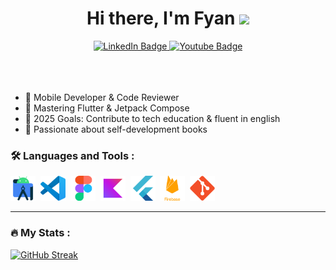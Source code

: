 <h1 align="center">
  Hi there, I'm Fyan
  <img src="https://media.giphy.com/media/hvRJCLFzcasrR4ia7z/giphy.gif" width="30px"/>
</h1>

<!-- Social media -->
<div id="badges" align="center">
  <a href="https://www.linkedin.com/in/ahmadsufyan455/">
    <img src="https://img.shields.io/badge/LinkedIn-blue?style=for-the-badge&logo=linkedin&logoColor=white" alt="LinkedIn Badge"/>
  </a>
  <a href="https://www.youtube.com/channel/UCw-os_0NNQy-4y-z4qCEPSA">
    <img src="https://img.shields.io/badge/YouTube-red?style=for-the-badge&logo=youtube&logoColor=white" alt="Youtube Badge"/>
  </a>
</div>

<!-- views counter -->
<div align="center">
  <img src="https://komarev.com/ghpvc/?username=ahmadsufyan455&style=flat-square&color=blue" alt=""/>
</div><br><br>

- 🔹 Mobile Developer & Code Reviewer
- 📱 Mastering Flutter & Jetpack Compose
- 🎯 2025 Goals: Contribute to tech education & fluent in english
- 📖 Passionate about self-development books

### :hammer_and_wrench: Languages and Tools :

<div>
  <img src="https://github.com/devicons/devicon/blob/master/icons/androidstudio/androidstudio-original.svg" title="Java" alt="Java" width="40" height="40"/>&nbsp;
  <img src="https://github.com/devicons/devicon/blob/master/icons/vscode/vscode-original.svg" title="React" alt="React" width="40" height="40"/>&nbsp;
  <img src="https://github.com/devicons/devicon/blob/master/icons/figma/figma-original.svg" title="Spring" alt="Spring" width="40" height="40"/>&nbsp;
  <img src="https://github.com/devicons/devicon/blob/master/icons/kotlin/kotlin-original.svg" title="Material UI" alt="Material UI" width="40" height="40"/>&nbsp;
  <img src="https://github.com/devicons/devicon/blob/master/icons/flutter/flutter-original.svg" title="Flutter" alt="Flutter" width="40" height="40"/>&nbsp;
  <img src="https://github.com/devicons/devicon/blob/master/icons/firebase/firebase-plain-wordmark.svg" title="Firebase" alt="Firebase" width="40" height="40"/>&nbsp;
  <img src="https://github.com/devicons/devicon/blob/master/icons/git/git-original.svg" title="MySQL"  alt="MySQL" width="40" height="40"/>&nbsp;
</div>

---

### :fire: My Stats :

[![GitHub Streak](http://github-readme-streak-stats.herokuapp.com?user=ahmadsufyan455&theme=dark&background=000000)](https://git.io/streak-stats)

<!--
**ahmadsufyan455/ahmadsufyan455** is a ✨ _special_ ✨ repository because its `README.md` (this file) appears on your GitHub profile.

Here are some ideas to get you started:

- 🔭 I’m currently working on ...
- 🌱 I’m currently learning ...
- 👯 I’m looking to collaborate on ...
- 🤔 I’m looking for help with ...
- 💬 Ask me about ...
- 📫 How to reach me: ...
- 😄 Pronouns: ...
- ⚡ Fun fact: ...
-->
